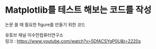# Matplotlib를 테스트 해보는 코드를 작성

논문 쓸 때 필요한 figure를 만들기 위한 코드

유튜브 채널 이수안컴퓨터연구소  
링크 : https://www.youtube.com/watch?v=5DfACSYgP0U&t=2220s
